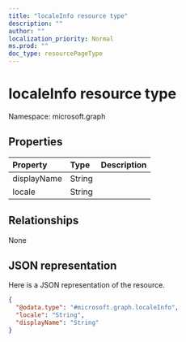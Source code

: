 ```yaml
---
title: "localeInfo resource type"
description: ""
author: ""
localization_priority: Normal
ms.prod: ""
doc_type: resourcePageType
---
```


# localeInfo resource type


Namespace: microsoft.graph



## Properties
|Property|Type|Description|
|:---|:---|:---|
|displayName|String||
|locale|String||

## Relationships
None

## JSON representation
Here is a JSON representation of the resource.
<!-- {
  "blockType": "resource",
  "@odata.type": "microsoft.graph.localeInfo"
}
-->
``` json
{
  "@odata.type": "#microsoft.graph.localeInfo",
  "locale": "String",
  "displayName": "String"
}
```


